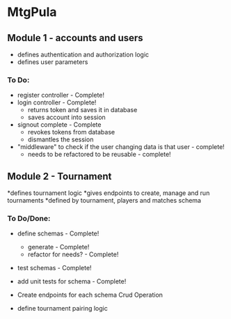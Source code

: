 # MtgPula #

 ## Module 1  - accounts and users
* defines authentication and authorization logic
* defines user parameters
### To Do: 
* register controller - Complete!
* login controller - Complete!
  * returns token and saves it in database
  * saves account into session
* signout complete - Complete
  * revokes tokens from database
  * dismantles the session
* "middleware" to check if the user changing data is that user - complete!
  * needs to be refactored to be reusable - complete!


## Module 2 - Tournament
*defines tournament logic 
*gives endpoints to create, manage and run tournaments
*defined by tournament, players and matches schema

### To Do/Done:

* define schemas - Complete!
   * generate - Complete!
   * refactor for needs? - Complete!
   
* test schemas  - Complete!
 * add unit tests for schema - Complete!

* Create endpoints for each schema Crud Operation
 
* define tournament pairing logic 

